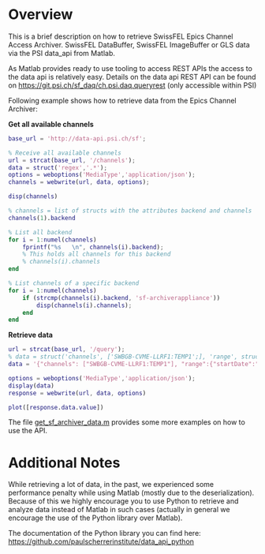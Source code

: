 # Overview

This is a brief description on how to retrieve SwissFEL Epics Channel Access Archiver. SwissFEL DataBuffer, SwissFEL ImageBuffer or GLS data via the PSI data_api from Matlab.

As Matlab provides ready to use tooling to access REST APIs the access to the data api is relatively easy. Details on the data api REST API can be found on https://git.psi.ch/sf_daq/ch.psi.daq.queryrest (only accessible within PSI)

Following example shows how to retrieve data from the Epics Channel Archiver:

__Get all available channels__
```matlab
base_url = 'http://data-api.psi.ch/sf';

% Receive all available channels
url = strcat(base_url, '/channels');
data = struct('regex','.*');
options = weboptions('MediaType','application/json');
channels = webwrite(url, data, options);

disp(channels)

% channels = list of structs with the attributes backend and channels
channels(1).backend

% List all backend
for i = 1:numel(channels)         
    fprintf("%s   \n", channels(i).backend);
    % This holds all channels for this backend
    % channels(i).channels
end

% List channels of a specific backend
for i = 1:numel(channels)            
    if (strcmp(channels(i).backend, 'sf-archiverappliance'))
        disp(channels(i).channels);                
    end
end


```

__Retrieve data__

```matlab
url = strcat(base_url, '/query');
% data = struct('channels', ['SWBGB-CVME-LLRF1:TEMP1';], 'range', struct('startDate', '2016-02-09T08:00:00.000+01:00', 'startNanos', 0, 'endDate', '2016-02-09T08:10:00.000+01:00', 'endNanos', 0),'dbMode', 'archiverappliance');
data = '{"channels": ["SWBGB-CVME-LLRF1:TEMP1"], "range":{"startDate":"2016-04-18T08:00:00.000+01:00",  "endDate":"2016-04-18T08:20:00.000+01:00"}}';

options = weboptions('MediaType','application/json');
display(data)
response = webwrite(url, data, options)

plot([response.data.value])
```

The file [get_sf_archiver_data.m](get_sf_archiver_data.m) provides some more examples on how to use the API.

# Additional Notes

While retrieving a lot of data, in the past, we experienced some performance penalty while using Matlab (mostly due to the deserialization). Because of this we highly encourage you to use Python to retrieve and analyze data instead of Matlab in such cases (actually in general we encourage the use of the Python library over Matlab).

The documentation of the Python library you can find here: https://github.com/paulscherrerinstitute/data_api_python
